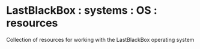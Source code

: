 # LastBlackBox : systems : OS : resources

Collection of resources for working with the LastBlackBox operating system
